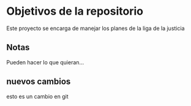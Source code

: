 # Objetivos de la repositorio

Este proyecto se encarga de manejar los planes de la liga de la justicia


## Notas
Pueden hacer lo que quieran...

## nuevos cambios
esto es un cambio en git

